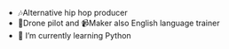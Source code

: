 - 🎶Alternative hip hop producer
- 🚁Drone pilot and 📹Maker also English language trainer
- 🌱 I’m currently learning Python


<!---
ELRAPWELL/ELRAPWELL is a ✨ special ✨ repository because its `README.md` (this file) appears on your GitHub profile.
You can click the Preview link to take a look at your changes.
--->
